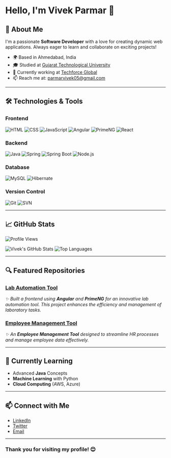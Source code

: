 # Hello, I'm Vivek Parmar 👋

## 🚀 About Me

I'm a passionate **Software Developer** with a love for creating dynamic web applications. Always eager to learn and collaborate on exciting projects!

- 🌍 Based in Ahmedabad, India
- 🎓 Studied at [Gujarat Technological University](https://www.gtu.ac.in)
- 💼 Currently working at [Techforce Global](https://techforceglobal.com)
- 📫 Reach me at: [parmarvivek05@gmail.com](mailto:parmarvivek05@gmail.com)

---

## 🛠️ Technologies & Tools

### Frontend
![HTML](https://img.shields.io/badge/HTML5-E34F26?style=flat&logo=html5&logoColor=fff) 
![CSS](https://img.shields.io/badge/CSS3-1572B6?style=flat&logo=css3&logoColor=fff) 
![JavaScript](https://img.shields.io/badge/JavaScript-F7DF1E?style=flat&logo=javascript&logoColor=000) 
![Angular](https://img.shields.io/badge/Angular-DD0031?style=flat&logo=angular&logoColor=fff)
![PrimeNG](https://img.shields.io/badge/PrimeNG-0073B1?style=flat&logo=primeng&logoColor=fff)
![React](https://img.shields.io/badge/React-61DAFB?style=flat&logo=react&logoColor=000) 

### Backend
![Java](https://img.shields.io/badge/Java-ff9f00?style=flat&logo=java&logoColor=fff) 
![Spring](https://img.shields.io/badge/Spring-6DB33F?style=flat&logo=spring&logoColor=fff) 
![Spring Boot](https://img.shields.io/badge/Spring%20Boot-6DB33F?style=flat&logo=springboot&logoColor=fff) 
![Node.js](https://img.shields.io/badge/Node.js-339933?style=flat&logo=nodedotjs&logoColor=fff)

### Database
![MySQL](https://img.shields.io/badge/MySQL-005C82?style=flat&logo=mysql&logoColor=fff) 
![Hibernate](https://img.shields.io/badge/Hibernate-59666C?style=flat&logo=hibernate&logoColor=fff)

### Version Control
![Git](https://img.shields.io/badge/Git-F05032?style=flat&logo=git&logoColor=fff) 
![SVN](https://img.shields.io/badge/SVN-809CC9?style=flat&logo=subversion&logoColor=fff)

---

## 📈 GitHub Stats
 ![Profile Views](https://komarev.com/ghpvc/?username=VivekParmar-18&label=Profile%20Views&color=blue&style=flat)

![Vivek's GitHub Stats](https://github-readme-stats.vercel.app/api?username=VivekParmar-18&show_icons=true&hide_border=true&count_private=true&theme=radical)
![Top Languages](https://github-readme-stats.vercel.app/api/top-langs/?username=VivekParmar-18&layout=compact&theme=radical)

---

## 🔍 Featured Repositories

### [Lab Automation Tool](https://github.com/YourUsername/LabAutomationTool)
*✨ Built a frontend using **Angular** and **PrimeNG** for an innovative lab automation tool. This project enhances the efficiency and management of laboratory tasks.*

### [Employee Management Tool](https://github.com/Techorce/NEMS)
*✨ An **Employee Management Tool** designed to streamline HR processes and manage employee data effectively.*

---

## 🌱 Currently Learning

- Advanced **Java** Concepts
- **Machine Learning** with Python
- **Cloud Computing** (AWS, Azure)

---

## 📫 Connect with Me

- [LinkedIn](https://www.linkedin.com/in/vivekparmar1812)
- [Twitter](https://twitter.com/vivekparmar18)
- [Email](mailto:vivek.parmar@example.com)

---


### Thank you for visiting my profile! 😊
